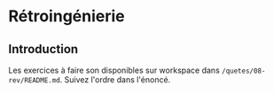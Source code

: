 # Rétroingénierie

## Introduction

Les exercices à faire son disponibles sur workspace dans `/quetes/08-rev/README.md`. Suivez l'ordre dans l'énoncé.
